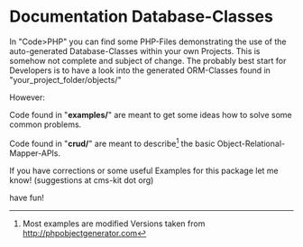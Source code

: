 # Documentation Database-Classes


In "Code>PHP" you can find some PHP-Files demonstrating the use of the auto-generated Database-Classes within your own Projects. This is somehow not complete and subject of change. The probably best start for Developers is to have a look into the generated ORM-Classes found in "your_project_folder/objects/"

However:

Code found in "**examples/**" are meant to get some ideas how to solve some common problems.

Code found in "**crud/**" are meant to describe[^1] the basic Object-Relational-Mapper-APIs.

[^1]: Most examples are modified Versions taken from <http://phpobjectgenerator.com>

If you have corrections or some useful Examples for this package let me know! (suggestions at cms-kit dot org)

have fun!
